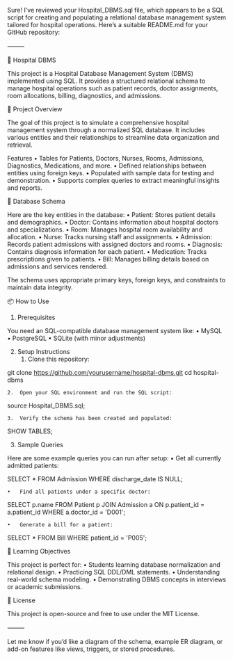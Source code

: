 Sure! I’ve reviewed your Hospital_DBMS.sql file, which appears to be a SQL script for creating and populating a relational database management system tailored for hospital operations. Here’s a suitable README.md for your GitHub repository:

⸻

🏥 Hospital DBMS

This project is a Hospital Database Management System (DBMS) implemented using SQL. It provides a structured relational schema to manage hospital operations such as patient records, doctor assignments, room allocations, billing, diagnostics, and admissions.

📂 Project Overview

The goal of this project is to simulate a comprehensive hospital management system through a normalized SQL database. It includes various entities and their relationships to streamline data organization and retrieval.

Features
	•	Tables for Patients, Doctors, Nurses, Rooms, Admissions, Diagnostics, Medications, and more.
	•	Defined relationships between entities using foreign keys.
	•	Populated with sample data for testing and demonstration.
	•	Supports complex queries to extract meaningful insights and reports.

🧱 Database Schema

Here are the key entities in the database:
	•	Patient: Stores patient details and demographics.
	•	Doctor: Contains information about hospital doctors and specializations.
	•	Room: Manages hospital room availability and allocation.
	•	Nurse: Tracks nursing staff and assignments.
	•	Admission: Records patient admissions with assigned doctors and rooms.
	•	Diagnosis: Contains diagnosis information for each patient.
	•	Medication: Tracks prescriptions given to patients.
	•	Bill: Manages billing details based on admissions and services rendered.

The schema uses appropriate primary keys, foreign keys, and constraints to maintain data integrity.

📦 How to Use

1. Prerequisites

You need an SQL-compatible database management system like:
	•	MySQL
	•	PostgreSQL
	•	SQLite (with minor adjustments)

2. Setup Instructions
	1.	Clone this repository:

git clone https://github.com/yourusername/hospital-dbms.git
cd hospital-dbms


	2.	Open your SQL environment and run the SQL script:

source Hospital_DBMS.sql;


	3.	Verify the schema has been created and populated:

SHOW TABLES;



3. Sample Queries

Here are some example queries you can run after setup:
	•	Get all currently admitted patients:

SELECT * FROM Admission WHERE discharge_date IS NULL;


	•	Find all patients under a specific doctor:

SELECT p.name FROM Patient p
JOIN Admission a ON p.patient_id = a.patient_id
WHERE a.doctor_id = 'D001';


	•	Generate a bill for a patient:

SELECT * FROM Bill WHERE patient_id = 'P005';



🧠 Learning Objectives

This project is perfect for:
	•	Students learning database normalization and relational design.
	•	Practicing SQL DDL/DML statements.
	•	Understanding real-world schema modeling.
	•	Demonstrating DBMS concepts in interviews or academic submissions.

📄 License

This project is open-source and free to use under the MIT License.

⸻

Let me know if you’d like a diagram of the schema, example ER diagram, or add-on features like views, triggers, or stored procedures.
